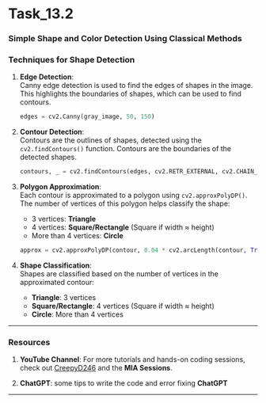 # Task_13.2
### Simple Shape and Color Detection Using Classical Methods

### Techniques for Shape Detection

1. **Edge Detection**:  
   Canny edge detection is used to find the edges of shapes in the image. This highlights the boundaries of shapes, which can be used to find contours.
   
   ```python
   edges = cv2.Canny(gray_image, 50, 150)
   ```

2. **Contour Detection**:  
   Contours are the outlines of shapes, detected using the `cv2.findContours()` function. Contours are the boundaries of the detected shapes.
   
   ```python
   contours, _ = cv2.findContours(edges, cv2.RETR_EXTERNAL, cv2.CHAIN_APPROX_SIMPLE)
   ```

3. **Polygon Approximation**:  
   Each contour is approximated to a polygon using `cv2.approxPolyDP()`. The number of vertices of this polygon helps classify the shape:
   - 3 vertices: **Triangle**
   - 4 vertices: **Square/Rectangle** (Square if width ≈ height)
   - More than 4 vertices: **Circle**
   
   ```python
   approx = cv2.approxPolyDP(contour, 0.04 * cv2.arcLength(contour, True), True)
   ```

4. **Shape Classification**:  
   Shapes are classified based on the number of vertices in the approximated contour:
   - **Triangle**: 3 vertices
   - **Square/Rectangle**: 4 vertices (Square if width ≈ height)
   - **Circle**: More than 4 vertices

---

### Resources

1. **YouTube Channel**: For more tutorials and hands-on coding sessions, check out [CreepyD246](https://www.youtube.com/@CreepyD246) and the **MIA Sessions**.
   
2. **ChatGPT**: some tips to write the code and error fixing **ChatGPT**
---
